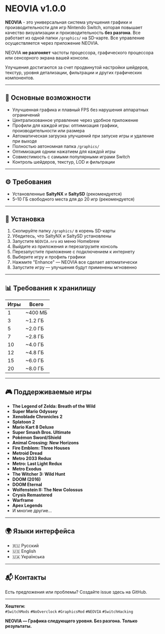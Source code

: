 # NEOVIA v1.0.0

**NEOVIA** - это универсальная система улучшения графики и производительности для игр Nintendo Switch, которая повышает качество визуализации и производительность **без разгона**. Все работает из одной папки `/graphics/` на SD-карте. Все управление осуществляется через приложение NEOVIA.

NEOVIA **не разгоняет** частоты процессора, графического процессора или сенсорного экрана вашей консоли.

Улучшения достигаются за счет продвинутой настройки шейдеров, текстур, уровня детализации, фильтрации и других графических компонентов.

---

## 📌 Основные возможности

- Улучшенная графика и плавный FPS без нарушения аппаратных ограничений
- Централизованное управление через удобное приложение
- Профили для каждой игры: оптимизация графики, производительности или размера
- Автоматическая загрузка улучшений при запуске игры и удаление при выходе
- Полностью автономная папка `/graphics/`
- Оптимизация одним нажатием для каждой игры
- Совместимость с самыми популярными играми Switch
- Контроль шейдеров, текстур, LOD и фильтрации

---

## ⚙️ Требования

- Установленные **SaltyNX** и **SaltySD** (рекомендуется)
- 5–10 ГБ свободного места для до 20 игр (рекомендуется)

---

## 🚀 Установка

1. Скопируйте папку `/graphics/` в корень SD-карты
2. Убедитесь, что SaltyNX и SaltySD установлены
3. Запустите `NEOVIA.nro` из меню Homebrew
4. Выйдите из приложения и перезагрузите консоль
5. Перезапустите приложение с подключением к интернету
6. Выберите игру и профиль графики
7. Нажмите "Enhance" — NEOVIA все сделает автоматически
8. Запустите игру — улучшения будут применены мгновенно

---

## 📊 Требования к хранилищу

| Игры | Всего |
|---|---|
| 1 | ~400 МБ |
| 3 | ~1.2 ГБ |
| 5 | ~2.0 ГБ |
| 7 | ~2.8 ГБ |
| 10 | ~4.0 ГБ |
| 12 | ~4.8 ГБ |
| 15 | ~6.0 ГБ |
| 20 | ~8.0 ГБ |

---

## 🎮 Поддерживаемые игры

- **The Legend of Zelda: Breath of the Wild**
- **Super Mario Odyssey** 
- **Xenoblade Chronicles 2**
- **Splatoon 2**
- **Mario Kart 8 Deluxe**
- **Super Smash Bros. Ultimate**
- **Pokémon Sword/Shield**
- **Animal Crossing: New Horizons**
- **Fire Emblem: Three Houses**
- **Metroid Dread**
- **Metro 2033 Redux**
- **Metro: Last Light Redux**
- **Metro Exodus**
- **The Witcher 3: Wild Hunt**
- **DOOM (2016)**
- **DOOM Eternal**
- **Wolfenstein II: The New Colossus**
- **Crysis Remastered**
- **Warframe**
- **Apex Legends**
- И многие другие...

---

## 🌍 Языки интерфейса

- 🇷🇺 Русский
- 🇺🇸 English  
- 🇺🇦 Українська

---

## 📬 Контакты

Есть предложения или проблемы? Создайте issue здесь на GitHub.

---

**Хештеги:**  
`#SwitchMods` `#NoOverclock` `#GraphicsMod` `#NEOVIA` `#SwitchHacking`

**NEOVIA — Графика следующего уровня. Без разгона. Только результаты.**
